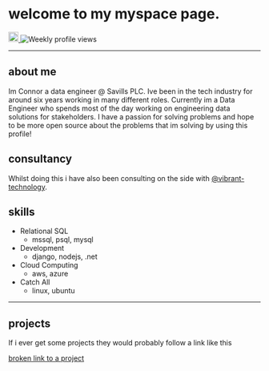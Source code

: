 # welcome to my myspace page.  

<p align="justify">
	<a href="https://www.linkedin.com/in/connorwilloughby">
		<img src="https://img.shields.io/badge/linkedin-%230077B5.svg?&style=for-the-badge&logo=linkedin&logoColor=white" height=20>
	</a> 
	<img src="https://gpvc.arturio.dev/connorwilloughby" alt="Weekly profile views"> 
</p>	

----

## about me 

Im Connor a data engineer @ Savills PLC. Ive been in the tech industry for around six years working in many different roles. Currently im a Data Engineer who spends most of the day working on engineering data solutions for stakeholders. I have a passion for solving problems and hope to be more open source about the problems that im solving by using this profile! 

## consultancy 

Whilst doing this i have also been consulting on the side with [@vibrant-technology](https://github.com/vibrant-technology).

## skills 

 - Relational SQL 
   -  mssql, psql, mysql
 - Development
   - django, nodejs, .net
 - Cloud Computing 
   - aws, azure
 - Catch All
   - linux, ubuntu

----

## projects 

If i ever get some projects they would probably follow a link like this

[broken link to a project](https://github.com/connorwillougby/project/read_me.md)
